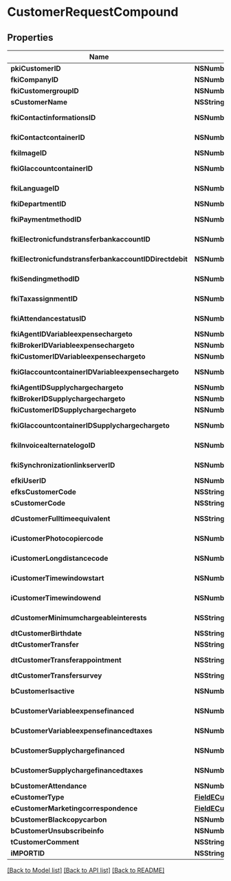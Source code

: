 # CustomerRequestCompound

## Properties
Name | Type | Description | Notes
------------ | ------------- | ------------- | -------------
**pkiCustomerID** | **NSNumber*** | The unique ID of the Customer. | [optional] 
**fkiCompanyID** | **NSNumber*** | The unique ID of the Company | 
**fkiCustomergroupID** | **NSNumber*** | The unique ID of the Customergroup | 
**sCustomerName** | **NSString*** | The name of the Customer | 
**fkiContactinformationsID** | **NSNumber*** | The unique ID of the Contactinformations | 
**fkiContactcontainerID** | **NSNumber*** | The unique ID of the Contactcontainer | 
**fkiImageID** | **NSNumber*** | The unique ID of the Image | 
**fkiGlaccountcontainerID** | **NSNumber*** | The unique ID of the Glaccountcontainer | 
**fkiLanguageID** | **NSNumber*** | The unique ID of the Language.  Valid values:  |Value|Description| |-|-| |1|French| |2|English| | 
**fkiDepartmentID** | **NSNumber*** | The unique ID of the Department | 
**fkiPaymentmethodID** | **NSNumber*** | The unique ID of the Paymentmethod | 
**fkiElectronicfundstransferbankaccountID** | **NSNumber*** | The unique ID of the Electronicfundstransferbankaccount | 
**fkiElectronicfundstransferbankaccountIDDirectdebit** | **NSNumber*** | The unique ID of the Electronicfundstransferbankaccount | 
**fkiSendingmethodID** | **NSNumber*** | The unique ID of the Sendingmethod | 
**fkiTaxassignmentID** | **NSNumber*** | The unique ID of the Taxassignment.  Valid values:  |Value|Description| |-|-| |1|No tax| |2|GST| |3|HST (ON)| |4|HST (NB)| |5|HST (NS)| |6|HST (NL)| |7|HST (PE)| |8|GST + QST (QC)| |9|GST + QST (QC) Non-Recoverable| |10|GST + PST (BC)| |11|GST + PST (SK)| |12|GST + RST (MB)| |13|GST + PST (BC) Non-Recoverable| |14|GST + PST (SK) Non-Recoverable| |15|GST + RST (MB) Non-Recoverable| | 
**fkiAttendancestatusID** | **NSNumber*** | The unique ID of the Attendancestatus | 
**fkiAgentIDVariableexpensechargeto** | **NSNumber*** | The unique ID of the Agent. | 
**fkiBrokerIDVariableexpensechargeto** | **NSNumber*** | The unique ID of the Broker. | 
**fkiCustomerIDVariableexpensechargeto** | **NSNumber*** | The unique ID of the Customer. | 
**fkiGlaccountcontainerIDVariableexpensechargeto** | **NSNumber*** | The unique ID of the Glaccountcontainer | 
**fkiAgentIDSupplychargechargeto** | **NSNumber*** | The unique ID of the Agent. | 
**fkiBrokerIDSupplychargechargeto** | **NSNumber*** | The unique ID of the Broker. | 
**fkiCustomerIDSupplychargechargeto** | **NSNumber*** | The unique ID of the Customer. | 
**fkiGlaccountcontainerIDSupplychargechargeto** | **NSNumber*** | The unique ID of the Glaccountcontainer | 
**fkiInvoicealternatelogoID** | **NSNumber*** | The unique ID of the Invoicealternatelogo | 
**fkiSynchronizationlinkserverID** | **NSNumber*** | The unique ID of the Synchronizationlinkserver | 
**efkiUserID** | **NSNumber*** | The unique ID of the User | [optional] 
**efksCustomerCode** | **NSString*** | The code of the Customer | [optional] 
**sCustomerCode** | **NSString*** | The code of the Customer | 
**dCustomerFulltimeequivalent** | **NSString*** | The fulltimeequivalent of the Customer | 
**iCustomerPhotocopiercode** | **NSNumber*** | The photocopiercode of the Customer | 
**iCustomerLongdistancecode** | **NSNumber*** | The longdistancecode of the Customer | 
**iCustomerTimewindowstart** | **NSNumber*** | The timewindowstart of the Customer | 
**iCustomerTimewindowend** | **NSNumber*** | The timewindowend of the Customer | 
**dCustomerMinimumchargeableinterests** | **NSString*** | The minimumchargeableinterests of the Customer | 
**dtCustomerBirthdate** | **NSString*** | The birthdate of the Customer | 
**dtCustomerTransfer** | **NSString*** | The transfer of the Customer | 
**dtCustomerTransferappointment** | **NSString*** | The transferappointment of the Customer | 
**dtCustomerTransfersurvey** | **NSString*** | The transfersurvey of the Customer | 
**bCustomerIsactive** | **NSNumber*** | Whether the customer is active or not | 
**bCustomerVariableexpensefinanced** | **NSNumber*** | Whether if it&#39;s an variableexpensefinanced | 
**bCustomerVariableexpensefinancedtaxes** | **NSNumber*** | Whether if it&#39;s an variableexpensefinancedtaxes | 
**bCustomerSupplychargefinanced** | **NSNumber*** | Whether if it&#39;s an supplychargefinanced | 
**bCustomerSupplychargefinancedtaxes** | **NSNumber*** | Whether if it&#39;s an supplychargefinancedtaxes | 
**bCustomerAttendance** | **NSNumber*** | Whether if it&#39;s an attendance | 
**eCustomerType** | [**FieldECustomerType***](FieldECustomerType.md) |  | 
**eCustomerMarketingcorrespondence** | [**FieldECustomerMarketingcorrespondence***](FieldECustomerMarketingcorrespondence.md) |  | 
**bCustomerBlackcopycarbon** | **NSNumber*** | Whether if it&#39;s an blackcopycarbon | 
**bCustomerUnsubscribeinfo** | **NSNumber*** | Whether if it&#39;s an unsubscribeinfo | 
**tCustomerComment** | **NSString*** | The comment of the Customer | 
**iMPORTID** | **NSString*** |  | [optional] 

[[Back to Model list]](../README.md#documentation-for-models) [[Back to API list]](../README.md#documentation-for-api-endpoints) [[Back to README]](../README.md)


